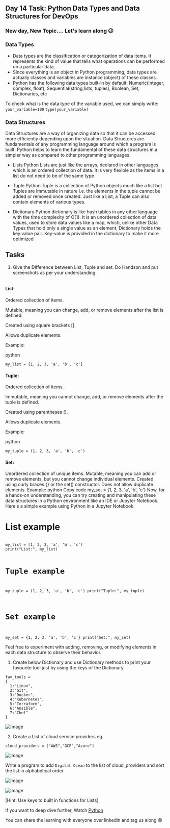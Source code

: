 ## Day 14 Task: Python Data Types and Data Structures for DevOps

### New day, New Topic.... Let's learn along 😉

### Data Types
- Data types are the classification or categorization of data items. It represents the kind of value that tells what operations can be performed on a particular data. 
- Since everything is an object in Python programming, data types are actually classes and variables are instance (object) of these classes.
- Python has the following data types built-in by default: Numeric(Integer, complex, float), Sequential(string,lists, tuples), Boolean, Set, Dictionaries, etc

To check what is the data type of the variable used, we can simply write:
```your_variable=100```
```type(your_variable)```

### Data Structures

 Data Structures are a way of organizing data so that it can be accessed more efficiently depending upon the situation. Data Structures are fundamentals of any programming language around which a program is built. Python helps to learn the fundamental of these data structures in a simpler way as compared to other programming languages.

- Lists
Python Lists are just like the arrays, declared in other languages which is an ordered collection of data. It is very flexible as the items in a list do not need to be of the same type

- Tuple
Python Tuple is a collection of Python objects much like a list but Tuples are immutable in nature i.e. the elements in the tuple cannot be added or removed once created. Just like a List, a Tuple can also contain elements of various types.

- Dictionary
Python dictionary is like hash tables in any other language with the time complexity of O(1). It is an unordered collection of data values, used to store data values like a map, which, unlike other Data Types that hold only a single value as an element, Dictionary holds the key:value pair. Key-value is provided in the dictionary to make it more optimized



















## Tasks
1. Give the Difference between List, Tuple and set. Do Handson and put screenshots as per your understanding.




   <pre>
#### List:

Ordered collection of items.

Mutable, meaning you can change, add, or remove elements after the list is defined.

Created using square brackets [].

Allows duplicate elements.

Example:

python

<code>my_list = [1, 2, 3, 'a', 'b', 'c']</code>







#### Tuple:

Ordered collection of items.

Immutable, meaning you cannot change, add, or remove elements after the tuple is defined.

Created using parentheses ().

Allows duplicate elements.

Example:

python

<code>my_tuple = (1, 2, 3, 'a', 'b', 'c')</code>








#### Set:

Unordered collection of unique items.
Mutable, meaning you can add or remove elements, but you cannot change individual elements.
Created using curly braces {} or the set() constructor.
Does not allow duplicate elements.
Example:
python
Copy code
my_set = {1, 2, 3, 'a', 'b', 'c'}
Now, for a hands-on understanding, you can try creating and manipulating these data structures in a Python environment like an IDE or Jupyter Notebook. Here's a simple example using Python in a Jupyter Notebook:






# List example
<code>
my_list = [1, 2, 3, 'a', 'b', 'c']
print("List:", my_list)

# Tuple example
my_tuple = (1, 2, 3, 'a', 'b', 'c')
print("Tuple:", my_tuple)

# Set example
my_set = {1, 2, 3, 'a', 'b', 'c'}
print("Set:", my_set)
</code>





Feel free to experiment with adding, removing, or modifying elements in each data structure to observe their behavior.
   </pre>


   
1. Create below Dictionary and use Dictionary methods to print your favourite tool just by using the keys of the Dictionary.
```
fav_tools = 
{ 
  1:"Linux", 
  2:"Git", 
  3:"Docker", 
  4:"Kubernetes", 
  5:"Terraform", 
  6:"Ansible", 
  7:"Chef"
}
```
![image](https://github.com/kmahendra999/90DaysOfDevOps/assets/9668316/6c85575b-27a5-4d3c-b13a-f89ef54795ca)



2. Create a List of cloud service providers
eg.
```
cloud_providers = ["AWS","GCP","Azure"]
```
![image](https://github.com/kmahendra999/90DaysOfDevOps/assets/9668316/cbe789f2-d4b5-4886-8156-ac375014d4a8)

Write a program to add `Digital Ocean` to the list of cloud_providers and sort the list in alphabetical order.

![image](https://github.com/kmahendra999/90DaysOfDevOps/assets/9668316/9eb6ad0e-14bd-4f54-a850-1e89a4ee674b)

![image](https://github.com/kmahendra999/90DaysOfDevOps/assets/9668316/019432f6-ed87-40ea-bdfe-0d39e51a67f6)


[Hint: Use keys to built in functions for Lists]

If you want to deep dive further, Watch [Python](https://youtu.be/abPgj_3hzVY)

You can share the learning with everyone over linkedin and tag us along 😃
